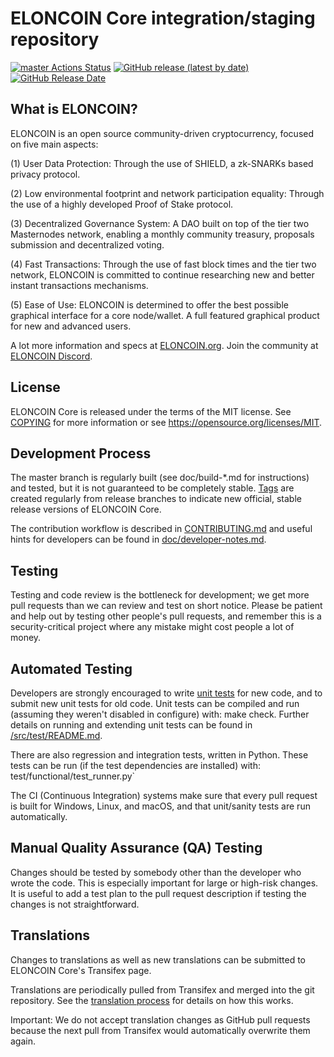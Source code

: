 ELONCOIN Core integration/staging repository
=====================================

[![master Actions Status](https://github.com/ELONCOIN-Project/ELONCOIN/workflows/CI%20Actions%20for%20ELONCOIN/badge.svg)](https://github.com/ELONCOIN-Project/ELONCOIN/actions)
[![GitHub release (latest by date)](https://img.shields.io/github/v/release/ELONCOIN-Project/eloncoin?color=%235c4b7d&cacheSeconds=3600)](https://github.com/ELONCOIN-Project/ELONCOIN/releases)
[![GitHub Release Date](https://img.shields.io/github/release-date/ELONCOIN-Project/eloncoin?color=%235c4b7d&cacheSeconds=3600)](https://github.com/ELONCOIN-Project/ELONCOIN/releases)

## What is ELONCOIN?

ELONCOIN is an open source community-driven cryptocurrency, focused on five main aspects:

(1) User Data Protection: Through the use of SHIELD, a zk-SNARKs based privacy protocol.

(2) Low environmental footprint and network participation equality: Through the use of a highly developed Proof of Stake protocol.

(3) Decentralized Governance System: A DAO built on top of the tier two Masternodes network, enabling a monthly community treasury, proposals submission and decentralized voting.

(4) Fast Transactions: Through the use of fast block times and the tier two network, ELONCOIN is committed to continue researching new and better instant transactions mechanisms.

(5) Ease of Use: ELONCOIN is determined to offer the best possible graphical interface for a core node/wallet. A full featured graphical product for new and advanced users.

A lot more information and specs at [ELONCOIN.org](https://www.eloncoin.org/). Join the community at [ELONCOIN Discord](https://discordapp.com/invite/jzqVsJd).

## License
ELONCOIN Core is released under the terms of the MIT license. See [COPYING](https://github.com/ELONCOIN-Project/ELONCOIN/blob/master/COPYING) for more information or see https://opensource.org/licenses/MIT.

## Development Process

The master branch is regularly built (see doc/build-*.md for instructions) and tested, but it is not guaranteed to be completely stable. [Tags](https://github.com/ELONCOIN-Project/ELONCOIN/tags) are created regularly from release branches to indicate new official, stable release versions of ELONCOIN Core.

The contribution workflow is described in [CONTRIBUTING.md](https://github.com/ELONCOIN-Project/ELONCOIN/blob/master/CONTRIBUTING.md) and useful hints for developers can be found in [doc/developer-notes.md](https://github.com/ELONCOIN-Project/ELONCOIN/blob/master/doc/developer-notes.md).

## Testing

Testing and code review is the bottleneck for development; we get more pull requests than we can review and test on short notice. Please be patient and help out by testing other people's pull requests, and remember this is a security-critical project where any mistake might cost people a lot of money.

## Automated Testing

Developers are strongly encouraged to write [unit tests](https://github.com/ELONCOIN-Project/ELONCOIN/blob/master/src/test/README.md) for new code, and to submit new unit tests for old code. Unit tests can be compiled and run (assuming they weren't disabled in configure) with: make check. Further details on running and extending unit tests can be found in [/src/test/README.md](https://github.com/ELONCOIN-Project/ELONCOIN/blob/master/src/test/README.md).

There are also regression and integration tests, written in Python. These tests can be run (if the test dependencies are installed) with: test/functional/test_runner.py`

The CI (Continuous Integration) systems make sure that every pull request is built for Windows, Linux, and macOS, and that unit/sanity tests are run automatically.

## Manual Quality Assurance (QA) Testing

Changes should be tested by somebody other than the developer who wrote the code. This is especially important for large or high-risk changes. It is useful to add a test plan to the pull request description if testing the changes is not straightforward.

## Translations

Changes to translations as well as new translations can be submitted to ELONCOIN Core's Transifex page.

Translations are periodically pulled from Transifex and merged into the git repository. See the [translation process](https://github.com/ELONCOIN-Project/ELONCOIN/blob/master/doc/translation_process.md) for details on how this works.

Important: We do not accept translation changes as GitHub pull requests because the next pull from Transifex would automatically overwrite them again.
